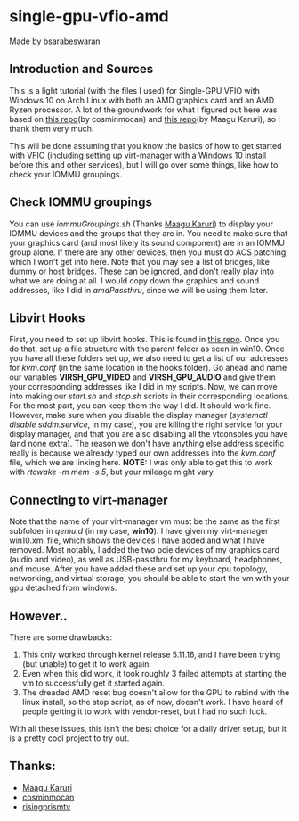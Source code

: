 # single-gpu-vfio-amd

Made by [bsarabeswaran](https://github.com/bsarabeswaran)

## Introduction and Sources

This is a light tutorial (with the files I used) for Single-GPU VFIO with Windows 10 on Arch Linux with both an AMD graphics card and an AMD Ryzen processor. A lot of the groundwork for what I figured out here was based on [this repo](https://github.com/cosminmocan/vfio-single-amdgpu-passthrough)(by cosminmocan) and [this repo](https://gitlab.com/Karuri/vfio)(by Maagu Karuri), so I thank them very much.

This will be done assuming that you know the basics of how to get started with VFIO (including setting up virt-manager with a Windows 10 install before this and other services), but I will go over some things, like how to check your IOMMU groupings.

## Check IOMMU groupings

You can use *iommuGroupings.sh* (Thanks [Maagu Karuri](https://gitlab.com/Karuri/vfio)) to display your IOMMU devices and the groups that they are in. You need to make sure that your graphics card (and most likely its sound component) are in an IOMMU group alone. If there are any other devices, then you must do ACS patching, which I won't get into here. Note that you may see a list of bridges, like dummy or host bridges. These can be ignored, and don't really play into what we are doing at all. I would copy down the graphics and sound addresses, like I did in *amdPassthru*, since we will be using them later.

## Libvirt Hooks
First, you need to set up libvirt hooks. This is found in [this repo](https://gitlab.com/Karuri/vfio). Once you do that, set up a file structure with the parent folder as seen in win10. Once you have all these folders set up, we also need to get a list of our addresses for *kvm.conf* (in the same location in the hooks folder). Go ahead and name our variables **VIRSH_GPU_VIDEO** and **VIRSH_GPU_AUDIO** and give them your corresponding addresses like I did in my scripts. Now, we can move into making our *start.sh* and *stop.sh* scripts in their corresponding locations. For the most part, you can keep them the way I did. It should work fine. However, make sure when you disable the display manager (*systemctl disable sddm.service*, in my case), you are killing the right service for your display manager, and that you are also disabling all the vtconsoles you have (and none extra). The reason we don't have anything else address specific really is because we already typed our own addresses into the *kvm.conf* file, which we are linking here. **NOTE:** I was only able to get this to work with *rtcwake -m mem -s 5*, but your mileage might vary. 

## Connecting to virt-manager
Note that the name of your virt-manager vm must be the same as the first subfolder in *qemu.d* (in my case, **win10**). I have given my virt-manager win10.xml file, which shows the devices I have added and what I have removed. Most notably, I added the two pcie devices of my graphics card (audio and video), as well as USB-passthru for my keyboard, headphones, and mouse. After you have added these and set up your cpu topology, networking, and virtual storage, you should be able to start the vm with your gpu detached from windows.

## However..
There are some drawbacks:

1. This only worked through kernel release 5.11.16, and I have been trying (but unable) to get it to work again.
2. Even when this did work, it took roughly 3 failed attempts at starting the vm to successfully get it started again.
3. The dreaded AMD reset bug doesn't allow for the GPU to rebind with the linux install, so the stop script, as of now, doesn't work. I have heard of people getting it to work with vendor-reset, but I had no such luck.

With all these issues, this isn't the best choice for a daily driver setup, but it is a pretty cool project to try out.

## Thanks:
- [Maagu Karuri](https://gitlab.com/Karuri/vfio)
- [cosminmocan](https://github.com/cosminmocan/vfio-single-amdgpu-passthrough)
- [risingprismtv](https://www.youtube.com/watch?v=eTX10QlFJ6c)
